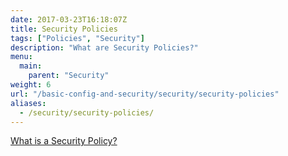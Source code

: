 ```yaml
---
date: 2017-03-23T16:18:07Z
title: Security Policies
tags: ["Policies", "Security"]
description: "What are Security Policies?"
menu:
  main:
    parent: "Security"
weight: 6
url: "/basic-config-and-security/security/security-policies"
aliases:
  - /security/security-policies/
---
```


[What is a Security Policy?](/getting-started/key-concepts/what-is-a-security-policy/)
